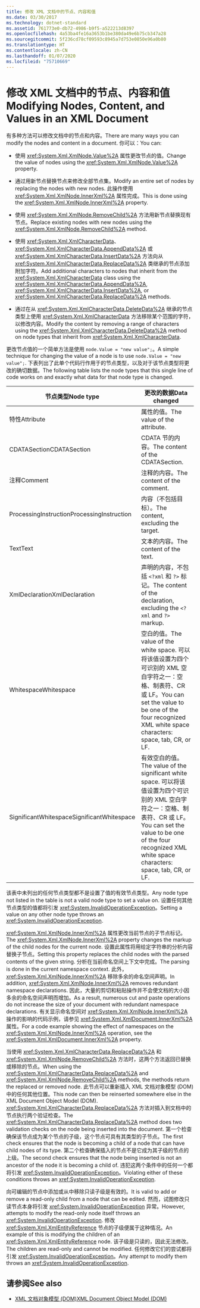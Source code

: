 ```yaml
---
title: 修改 XML 文档中的节点、内容和值
ms.date: 03/30/2017
ms.technology: dotnet-standard
ms.assetid: 761773e0-db72-4986-b9f5-a522213d8397
ms.openlocfilehash: 4a53ba4fe16a3653b1be380da49e6b75cb347a28
ms.sourcegitcommit: 5f236cd78cf09593c8945a7d753e0850e96a0b80
ms.translationtype: HT
ms.contentlocale: zh-CN
ms.lasthandoff: 01/07/2020
ms.locfileid: "75710669"
---
```

# <a name="modifying-nodes-content-and-values-in-an-xml-document"></a><span data-ttu-id="ab132-102">修改 XML 文档中的节点、内容和值</span><span class="sxs-lookup"><span data-stu-id="ab132-102">Modifying Nodes, Content, and Values in an XML Document</span></span>
<span data-ttu-id="ab132-103">有多种方法可以修改文档中的节点和内容。</span><span class="sxs-lookup"><span data-stu-id="ab132-103">There are many ways you can modify the nodes and content in a document.</span></span> <span data-ttu-id="ab132-104">你可以：</span><span class="sxs-lookup"><span data-stu-id="ab132-104">You can:</span></span>  
  
- <span data-ttu-id="ab132-105">使用 <xref:System.Xml.XmlNode.Value%2A> 属性更改节点的值。</span><span class="sxs-lookup"><span data-stu-id="ab132-105">Change the value of nodes using the <xref:System.Xml.XmlNode.Value%2A> property.</span></span>  
  
- <span data-ttu-id="ab132-106">通过用新节点替换节点来修改全部节点集。</span><span class="sxs-lookup"><span data-stu-id="ab132-106">Modify an entire set of nodes by replacing the nodes with new nodes.</span></span> <span data-ttu-id="ab132-107">此操作使用 <xref:System.Xml.XmlNode.InnerXml%2A> 属性完成。</span><span class="sxs-lookup"><span data-stu-id="ab132-107">This is done using the <xref:System.Xml.XmlNode.InnerXml%2A> property.</span></span>  
  
- <span data-ttu-id="ab132-108">使用 <xref:System.Xml.XmlNode.RemoveChild%2A> 方法用新节点替换现有节点。</span><span class="sxs-lookup"><span data-stu-id="ab132-108">Replace existing nodes with new nodes using the <xref:System.Xml.XmlNode.RemoveChild%2A> method.</span></span>  
  
- <span data-ttu-id="ab132-109">使用 <xref:System.Xml.XmlCharacterData>、<xref:System.Xml.XmlCharacterData.AppendData%2A> 或 <xref:System.Xml.XmlCharacterData.InsertData%2A> 方法向从 <xref:System.Xml.XmlCharacterData.ReplaceData%2A> 类继承的节点添加附加字符。</span><span class="sxs-lookup"><span data-stu-id="ab132-109">Add additional characters to nodes that inherit from the <xref:System.Xml.XmlCharacterData> class using the <xref:System.Xml.XmlCharacterData.AppendData%2A>, <xref:System.Xml.XmlCharacterData.InsertData%2A>, or <xref:System.Xml.XmlCharacterData.ReplaceData%2A> methods.</span></span>  
  
- <span data-ttu-id="ab132-110">通过在从 <xref:System.Xml.XmlCharacterData.DeleteData%2A> 继承的节点类型上使用 <xref:System.Xml.XmlCharacterData> 方法移除某个范围的字符，以修改内容。</span><span class="sxs-lookup"><span data-stu-id="ab132-110">Modify the content by removing a range of characters using the <xref:System.Xml.XmlCharacterData.DeleteData%2A> method on node types that inherit from <xref:System.Xml.XmlCharacterData>.</span></span>  
  
 <span data-ttu-id="ab132-111">更改节点值的一个简单方法是使用 `node.Value = "new value";`。</span><span class="sxs-lookup"><span data-stu-id="ab132-111">A simple technique for changing the value of a node is to use `node.Value = "new value";`.</span></span> <span data-ttu-id="ab132-112">下表列出了此单个代码行作用于的节点类型，以及对于该节点类型将更改的确切数据。</span><span class="sxs-lookup"><span data-stu-id="ab132-112">The following table lists the node types that this single line of code works on and exactly what data for that node type is changed.</span></span>  
  
|<span data-ttu-id="ab132-113">节点类型</span><span class="sxs-lookup"><span data-stu-id="ab132-113">Node type</span></span>|<span data-ttu-id="ab132-114">更改的数据</span><span class="sxs-lookup"><span data-stu-id="ab132-114">Data changed</span></span>|  
|---------------|------------------|  
|<span data-ttu-id="ab132-115">特性</span><span class="sxs-lookup"><span data-stu-id="ab132-115">Attribute</span></span>|<span data-ttu-id="ab132-116">属性的值。</span><span class="sxs-lookup"><span data-stu-id="ab132-116">The value of the attribute.</span></span>|  
|<span data-ttu-id="ab132-117">CDATASection</span><span class="sxs-lookup"><span data-stu-id="ab132-117">CDATASection</span></span>|<span data-ttu-id="ab132-118">CDATA 节的内容。</span><span class="sxs-lookup"><span data-stu-id="ab132-118">The content of the CDATASection.</span></span>|  
|<span data-ttu-id="ab132-119">注释</span><span class="sxs-lookup"><span data-stu-id="ab132-119">Comment</span></span>|<span data-ttu-id="ab132-120">注释的内容。</span><span class="sxs-lookup"><span data-stu-id="ab132-120">The content of the comment.</span></span>|  
|<span data-ttu-id="ab132-121">ProcessingInstruction</span><span class="sxs-lookup"><span data-stu-id="ab132-121">ProcessingInstruction</span></span>|<span data-ttu-id="ab132-122">内容（不包括目标）。</span><span class="sxs-lookup"><span data-stu-id="ab132-122">The content, excluding the target.</span></span>|  
|<span data-ttu-id="ab132-123">Text</span><span class="sxs-lookup"><span data-stu-id="ab132-123">Text</span></span>|<span data-ttu-id="ab132-124">文本的内容。</span><span class="sxs-lookup"><span data-stu-id="ab132-124">The content of the text.</span></span>|  
|<span data-ttu-id="ab132-125">XmlDeclaration</span><span class="sxs-lookup"><span data-stu-id="ab132-125">XmlDeclaration</span></span>|<span data-ttu-id="ab132-126">声明的内容，不包括 `<?xml` 和 `?>` 标记。</span><span class="sxs-lookup"><span data-stu-id="ab132-126">The content of the declaration, excluding the `<?xml` and `?>` markup.</span></span>|  
|<span data-ttu-id="ab132-127">Whitespace</span><span class="sxs-lookup"><span data-stu-id="ab132-127">Whitespace</span></span>|<span data-ttu-id="ab132-128">空白的值。</span><span class="sxs-lookup"><span data-stu-id="ab132-128">The value of the white space.</span></span> <span data-ttu-id="ab132-129">可以将该值设置为四个可识别的 XML 空白字符之一：空格、制表符、CR 或 LF。</span><span class="sxs-lookup"><span data-stu-id="ab132-129">You can set the value to be one of the four recognized XML white space characters: space, tab, CR, or LF.</span></span>|  
|<span data-ttu-id="ab132-130">SignificantWhitespace</span><span class="sxs-lookup"><span data-stu-id="ab132-130">SignificantWhitespace</span></span>|<span data-ttu-id="ab132-131">有效空白的值。</span><span class="sxs-lookup"><span data-stu-id="ab132-131">The value of the significant white space.</span></span> <span data-ttu-id="ab132-132">可以将该值设置为四个可识别的 XML 空白字符之一：空格、制表符、CR 或 LF。</span><span class="sxs-lookup"><span data-stu-id="ab132-132">You can set the value to be one of the four recognized XML white space characters: space, tab, CR, or LF.</span></span>|  
  
 <span data-ttu-id="ab132-133">该表中未列出的任何节点类型都不是设置了值的有效节点类型。</span><span class="sxs-lookup"><span data-stu-id="ab132-133">Any node type not listed in the table is not a valid node type to set a value on.</span></span> <span data-ttu-id="ab132-134">设置任何其他节点类型的值都将引发 <xref:System.InvalidOperationException>。</span><span class="sxs-lookup"><span data-stu-id="ab132-134">Setting a value on any other node type throws an <xref:System.InvalidOperationException>.</span></span>  
  
 <span data-ttu-id="ab132-135"><xref:System.Xml.XmlNode.InnerXml%2A> 属性更改当前节点的子节点标记。</span><span class="sxs-lookup"><span data-stu-id="ab132-135">The <xref:System.Xml.XmlNode.InnerXml%2A> property changes the markup of the child nodes for the current node.</span></span> <span data-ttu-id="ab132-136">设置此属性将用给定字符串的分析内容替换子节点。</span><span class="sxs-lookup"><span data-stu-id="ab132-136">Setting this property replaces the child nodes with the parsed contents of the given string.</span></span> <span data-ttu-id="ab132-137">分析在当前命名空间上下文中完成。</span><span class="sxs-lookup"><span data-stu-id="ab132-137">The parsing is done in the current namespace context.</span></span> <span data-ttu-id="ab132-138">此外，<xref:System.Xml.XmlNode.InnerXml%2A> 移除多余的命名空间声明。</span><span class="sxs-lookup"><span data-stu-id="ab132-138">In addition, <xref:System.Xml.XmlNode.InnerXml%2A> removes redundant namespace declarations.</span></span> <span data-ttu-id="ab132-139">因此，大量的剪切和粘贴操作并不会使文档的大小因多余的命名空间声明而增加。</span><span class="sxs-lookup"><span data-stu-id="ab132-139">As a result, numerous cut and paste operations do not increase the size of your document with redundant namespace declarations.</span></span> <span data-ttu-id="ab132-140">有关显示命名空间对 <xref:System.Xml.XmlNode.InnerXml%2A> 操作的影响的代码示例，请参见 <xref:System.Xml.XmlDocument.InnerXml%2A> 属性。</span><span class="sxs-lookup"><span data-stu-id="ab132-140">For a code example showing the effect of namespaces on the <xref:System.Xml.XmlNode.InnerXml%2A> operation, see the <xref:System.Xml.XmlDocument.InnerXml%2A> property.</span></span>  
  
 <span data-ttu-id="ab132-141">当使用 <xref:System.Xml.XmlCharacterData.ReplaceData%2A> 和 <xref:System.Xml.XmlNode.RemoveChild%2A> 方法时，这两个方法返回已替换或移除的节点。</span><span class="sxs-lookup"><span data-stu-id="ab132-141">When using the <xref:System.Xml.XmlCharacterData.ReplaceData%2A> and <xref:System.Xml.XmlNode.RemoveChild%2A> methods, the methods return the replaced or removed node.</span></span> <span data-ttu-id="ab132-142">此节点可以重新插入 XML 文档对象模型 (DOM) 中的任何其他位置。</span><span class="sxs-lookup"><span data-stu-id="ab132-142">This node can then be reinserted somewhere else in the XML Document Object Model (DOM).</span></span> <span data-ttu-id="ab132-143"><xref:System.Xml.XmlCharacterData.ReplaceData%2A> 方法对插入到文档中的节点执行两个验证检查。</span><span class="sxs-lookup"><span data-stu-id="ab132-143">The <xref:System.Xml.XmlCharacterData.ReplaceData%2A> method does two validation checks on the node being inserted into the document.</span></span> <span data-ttu-id="ab132-144">第一个检查确保该节点成为某个节点的子级，这个节点可具有其类型的子节点。</span><span class="sxs-lookup"><span data-stu-id="ab132-144">The first check ensures that the node is becoming a child of a node that can have child nodes of its type.</span></span> <span data-ttu-id="ab132-145">第二个检查确保插入的节点不是它成为其子级的节点的上级。</span><span class="sxs-lookup"><span data-stu-id="ab132-145">The second check ensures that the node being inserted is not an ancestor of the node it is becoming a child of.</span></span> <span data-ttu-id="ab132-146">违犯这两个条件中的任何一个都将引发 <xref:System.InvalidOperationException>。</span><span class="sxs-lookup"><span data-stu-id="ab132-146">Violating either of these conditions throws an <xref:System.InvalidOperationException>.</span></span>  
  
 <span data-ttu-id="ab132-147">向可编辑的节点中添加或从中移除只读子级是有效的。</span><span class="sxs-lookup"><span data-stu-id="ab132-147">It is valid to add or remove a read-only child from a node that can be edited.</span></span> <span data-ttu-id="ab132-148">然而，试图修改只读节点本身将引发 <xref:System.InvalidOperationException> 异常。</span><span class="sxs-lookup"><span data-stu-id="ab132-148">However, attempts to modify the read-only node itself throws an <xref:System.InvalidOperationException>.</span></span> <span data-ttu-id="ab132-149">修改 <xref:System.Xml.XmlEntityReference> 节点的子级便属于这种情况。</span><span class="sxs-lookup"><span data-stu-id="ab132-149">An example of this is modifying the children of an <xref:System.Xml.XmlEntityReference> node.</span></span> <span data-ttu-id="ab132-150">该子级是只读的，因此无法修改。</span><span class="sxs-lookup"><span data-stu-id="ab132-150">The children are read-only and cannot be modified.</span></span> <span data-ttu-id="ab132-151">任何修改它们的尝试都将引发 <xref:System.InvalidOperationException>。</span><span class="sxs-lookup"><span data-stu-id="ab132-151">Any attempt to modify them throws an <xref:System.InvalidOperationException>.</span></span>  
  
## <a name="see-also"></a><span data-ttu-id="ab132-152">请参阅</span><span class="sxs-lookup"><span data-stu-id="ab132-152">See also</span></span>

- [<span data-ttu-id="ab132-153">XML 文档对象模型 (DOM)</span><span class="sxs-lookup"><span data-stu-id="ab132-153">XML Document Object Model (DOM)</span></span>](../../../../docs/standard/data/xml/xml-document-object-model-dom.md)
